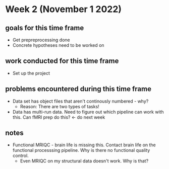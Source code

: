 # Week 2 (November 1 2022)

## goals for this time frame
- Get prepreprocessing done
- Concrete hypotheses need to be worked on

## work conducted for this time frame
- Set up the project

## problems encountered during this time frame
- Data set has object files that aren't continously numbered - why? 
    - Reason: There are two types of tasks!  
- Data has multi-run data. Need to figure out which pipeline can work with this. Can fMRI prep do this? <- do next week

## notes
- Functional MRIQC - brain life is missing this. Contact brain life on the functional processsing pipeline. Why is there no functional quality control.
    - Even MRIQC on my structural data doesn't work. Why is that?

